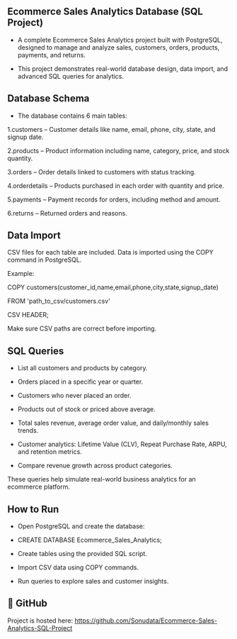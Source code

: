 ## Ecommerce Sales Analytics Database (SQL Project)

- A complete Ecommerce Sales Analytics project built with PostgreSQL, designed to manage and analyze sales, customers, orders, products, payments, and returns.

- This project demonstrates real-world database design, data import, and advanced SQL queries for analytics.

## Database Schema

- The database contains 6 main tables:

1.customers – Customer details like name, email, phone, city, state, and signup date.

2.products – Product information including name, category, price, and stock quantity.

3.orders – Order details linked to customers with status tracking.

4.orderdetails – Products purchased in each order with quantity and price.

5.payments – Payment records for orders, including method and amount.

6.returns – Returned orders and reasons.

## Data Import

CSV files for each table are included. Data is imported using the COPY command in PostgreSQL.

Example:

COPY customers(customer_id,name,email,phone,city,state,signup_date)

FROM 'path_to_csv/customers.csv'

CSV HEADER;

Make sure CSV paths are correct before importing.

 ## SQL Queries

- List all customers and products by category.

- Orders placed in a specific year or quarter.

- Customers who never placed an order.

- Products out of stock or priced above average.

- Total sales revenue, average order value, and daily/monthly sales trends.

- Customer analytics: Lifetime Value (CLV), Repeat Purchase Rate, ARPU, and retention metrics.

- Compare revenue growth across product categories.

These queries help simulate real-world business analytics for an ecommerce platform.

## How to Run

- Open PostgreSQL and create the database:

- CREATE DATABASE Ecommerce_Sales_Analytics;


- Create tables using the provided SQL script.

- Import CSV data using COPY commands.

- Run queries to explore sales and customer insights.

## 🔗 GitHub

Project is hosted here: https://github.com/Sonudata/Ecommerce-Sales-Analytics-SQL-Project

